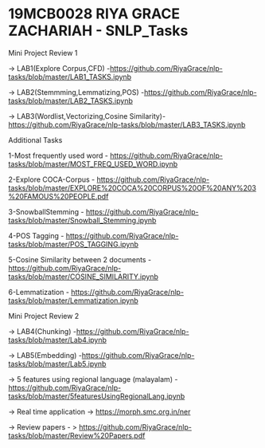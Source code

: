 # 19MCB0028 RIYA GRACE ZACHARIAH - SNLP_Tasks

Mini Project Review 1
 
 -> LAB1(Explore Corpus,CFD) -https://github.com/RiyaGrace/nlp-tasks/blob/master/LAB1_TASKS.ipynb
 
 -> LAB2(Stemmming,Lemmatizing,POS) -https://github.com/RiyaGrace/nlp-tasks/blob/master/LAB2_TASKS.ipynb

 -> LAB3(Wordlist,Vectorizing,Cosine Similarity)-https://github.com/RiyaGrace/nlp-tasks/blob/master/LAB3_TASKS.ipynb
 
 Additional Tasks

1-Most frequently used word - https://github.com/RiyaGrace/nlp-tasks/blob/master/MOST_FREQ_USED_WORD.ipynb

2-Explore COCA-Corpus       - https://github.com/RiyaGrace/nlp-tasks/blob/master/EXPLORE%20COCA%20CORPUS%20OF%20ANY%203%20FAMOUS%20PEOPLE.pdf

3-SnowballStemming           - https://github.com/RiyaGrace/nlp-tasks/blob/master/Snowball_Stemming.ipynb

4-POS Tagging                - https://github.com/RiyaGrace/nlp-tasks/blob/master/POS_TAGGING.ipynb

5-Cosine Similarity between 2 documents - https://github.com/RiyaGrace/nlp-tasks/blob/master/COSINE_SIMILARITY.ipynb

6-Lemmatization              - https://github.com/RiyaGrace/nlp-tasks/blob/master/Lemmatization.ipynb

Mini Project Review 2

-> LAB4(Chunking) -https://github.com/RiyaGrace/nlp-tasks/blob/master/Lab4.ipynb
 
-> LAB5(Embedding) -https://github.com/RiyaGrace/nlp-tasks/blob/master/Lab5.ipynb

-> 5 features using regional language (malayalam) - https://github.com/RiyaGrace/nlp-tasks/blob/master/5featuresUsingRegionalLang.ipynb

-> Real time application -> https://morph.smc.org.in/ner

-> Review papers - > https://github.com/RiyaGrace/nlp-tasks/blob/master/Review%20Papers.pdf
